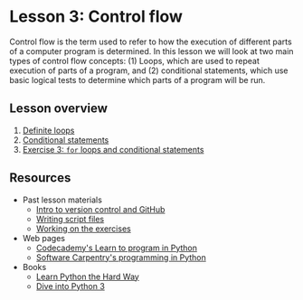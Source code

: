 # Lesson 3: Control flow
Control flow is the term used to refer to how the execution of different parts of a computer program is determined.
In this lesson we will look at two main types of control flow concepts: (1) Loops, which are used to repeat execution of parts of a program, and (2) conditional statements, which use basic logical tests to determine which parts of a program will be run.

## Lesson overview 

1. [Definite loops](Lesson/for-loops.md)
2. [Conditional statements](Lesson/conditional-statements.md)
3. [Exercise 3: `for` loops and conditional statements](https://classroom.github.com/assignment-invitations/f8a6eacb78c2f06f8834b391d129a6ab)

## Resources
- Past lesson materials
  - [Intro to version control and GitHub](https://github.com/Python-for-geo-people/Diving-into-Python/tree/master/Lesson/intro-to-GitHub.md)
  - [Writing script files](https://github.com/Python-for-geo-people/Diving-into-Python/tree/master/Lesson/writing-scripts.md)
  - [Working on the exercises](https://github.com/Python-for-geo-people/Diving-into-Python/tree/master/Lesson/working-on-assignment.md)
- Web pages
  - [Codecademy's Learn to program in Python](https://www.codecademy.com/learn/python)
  - [Software Carpentry's programming in Python](https://swcarpentry.github.io/python-novice-inflammation/)
- Books
  - [Learn Python the Hard Way](http://learnpythonthehardway.org/book/)
  - [Dive into Python 3](http://www.diveinto.org/python3/)
